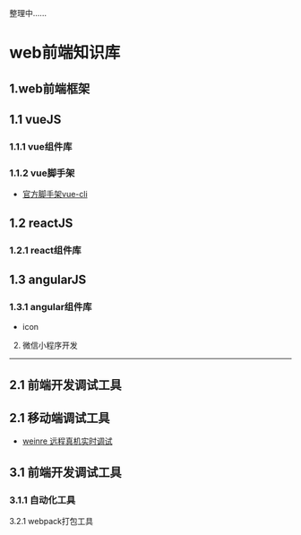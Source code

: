 整理中......

web前端知识库
============

1.web前端框架
--------------

## 1.1 vueJS

### 1.1.1 vue组件库

### 1.1.2 vue脚手架
* [官方脚手架vue-cli](https://github.com/vuejs/vue-cli)

## 1.2 reactJS

### 1.2.1 react组件库

## 1.3 angularJS

### 1.3.1 angular组件库
* icon

2. 微信小程序开发
------------------

## 2.1 前端开发调试工具


2.1 移动端调试工具
----------------
* [weinre 远程真机实时调试](http://www.webzsky.com/?p=908)

## 3.1 前端开发调试工具

### 3.1.1 自动化工具

3.2.1 webpack打包工具

 
